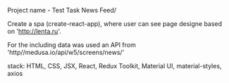 Project name - Test Task News Feed/ 

Create a spa (create-react-app), where user can see page designe based on 'http://lenta.ru'. 

For the including data was used an API from  'http//medusa.io/api/w5/screens/news/'

stack: HTML, CSS, JSX, React, Redux Toolkit, Material UI, material-styles, axios
